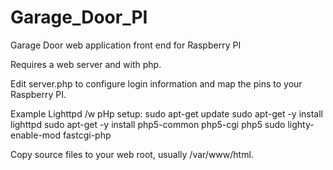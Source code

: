 # Garage_Door_PI
Garage Door web application front end for Raspberry PI

Requires a web server and with php.

Edit server.php to configure login information and map the pins to your Raspberry PI.

Example Lighttpd /w pHp setup:
  sudo apt-get update
  sudo apt-get -y install lighttpd
  sudo apt-get -y install php5-common php5-cgi php5
  sudo lighty-enable-mod fastcgi-php
  
Copy source files to your web root, usually /var/www/html.

